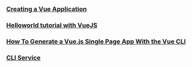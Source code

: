 ### [Creating a Vue Application]( https://vuejs.org/guide/quick-start.html#try-vue-online)
### [Helloworld tutorial with VueJS](https://www.pierrefay.com/vuejs-training/helloworld-tutorial-vuejs.html)
### [How To Generate a Vue.js Single Page App With the Vue CLI](https://www.digitalocean.com/community/tutorials/how-to-generate-a-vue-js-single-page-app-with-vue-create)
### [CLI Service](https://cli.vuejs.org/guide/cli-service.html)